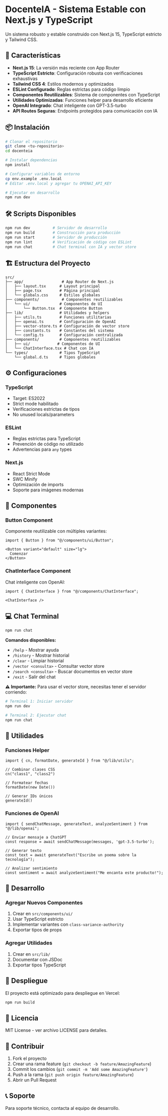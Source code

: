 # DocenteIA - Sistema Estable con Next.js y TypeScript

Un sistema robusto y estable construido con Next.js 15, TypeScript estricto y Tailwind CSS.

## 🚀 Características

- **Next.js 15**: La versión más reciente con App Router
- **TypeScript Estricto**: Configuración robusta con verificaciones exhaustivas
- **Tailwind CSS 4**: Estilos modernos y optimizados
- **ESLint Configurado**: Reglas estrictas para código limpio
- **Componentes Reutilizables**: Sistema de componentes con TypeScript
- **Utilidades Optimizadas**: Funciones helper para desarrollo eficiente
- **OpenAI Integrado**: Chat inteligente con GPT-3.5-turbo
- **API Routes Seguras**: Endpoints protegidos para comunicación con IA

## 📦 Instalación

```bash
# Clonar el repositorio
git clone <tu-repositorio>
cd docenteia

# Instalar dependencias
npm install

# Configurar variables de entorno
cp env.example .env.local
# Editar .env.local y agregar tu OPENAI_API_KEY

# Ejecutar en desarrollo
npm run dev
```

## 🛠️ Scripts Disponibles

```bash
npm run dev          # Servidor de desarrollo
npm run build        # Construcción para producción
npm run start        # Servidor de producción
npm run lint         # Verificación de código con ESLint
npm run chat         # Chat terminal con IA y vector store
```

## 🏗️ Estructura del Proyecto

```
src/
├── app/                 # App Router de Next.js
│   ├── layout.tsx      # Layout principal
│   ├── page.tsx        # Página principal
│   └── globals.css     # Estilos globales
├── components/          # Componentes reutilizables
│   └── ui/             # Componentes de UI
│       └── Button.tsx  # Componente Button
├── lib/                # Utilidades y helpers
│   ├── utils.ts        # Funciones utilitarias
│   ├── openai.ts       # Configuración de OpenAI
│   ├── vector-store.ts # Configuración de vector store
│   ├── constants.ts    # Constantes del sistema
│   └── config.ts       # Configuración centralizada
├── components/         # Componentes reutilizables
│   ├── ui/            # Componentes de UI
│   └── ChatInterface.tsx # Chat con IA
└── types/              # Tipos TypeScript
    └── global.d.ts     # Tipos globales
```

## ⚙️ Configuraciones

### TypeScript
- Target: ES2022
- Strict mode habilitado
- Verificaciones estrictas de tipos
- No unused locals/parameters

### ESLint
- Reglas estrictas para TypeScript
- Prevención de código no utilizado
- Advertencias para `any` types

### Next.js
- React Strict Mode
- SWC Minify
- Optimización de imports
- Soporte para imágenes modernas

## 🎨 Componentes

### Button Component
Componente reutilizable con múltiples variantes:

```tsx
import { Button } from "@/components/ui/Button";

<Button variant="default" size="lg">
  Comenzar
</Button>
```

### ChatInterface Component
Chat inteligente con OpenAI:

```tsx
import { ChatInterface } from "@/components/ChatInterface";

<ChatInterface />
```

## 💻 Chat Terminal

```bash
npm run chat
```

**Comandos disponibles:**
- `/help` - Mostrar ayuda
- `/history` - Mostrar historial
- `/clear` - Limpiar historial
- `/vector <consulta>` - Consultar vector store
- `/search <consulta>` - Buscar documentos en vector store
- `/exit` - Salir del chat

**⚠️ Importante:** Para usar el vector store, necesitas tener el servidor corriendo:
```bash
# Terminal 1: Iniciar servidor
npm run dev

# Terminal 2: Ejecutar chat
npm run chat
```

## 📝 Utilidades

### Funciones Helper
```tsx
import { cn, formatDate, generateId } from "@/lib/utils";

// Combinar clases CSS
cn("class1", "class2")

// Formatear fechas
formatDate(new Date())

// Generar IDs únicos
generateId()
```

### Funciones de OpenAI
```tsx
import { sendChatMessage, generateText, analyzeSentiment } from "@/lib/openai";

// Enviar mensaje a ChatGPT
const response = await sendChatMessage(messages, 'gpt-3.5-turbo');

// Generar texto
const text = await generateText("Escribe un poema sobre la tecnología");

// Analizar sentimiento
const sentiment = await analyzeSentiment("Me encanta este producto!");
```

## 🔧 Desarrollo

### Agregar Nuevos Componentes
1. Crear en `src/components/ui/`
2. Usar TypeScript estricto
3. Implementar variantes con `class-variance-authority`
4. Exportar tipos de props

### Agregar Utilidades
1. Crear en `src/lib/`
2. Documentar con JSDoc
3. Exportar tipos TypeScript

## 🚀 Despliegue

El proyecto está optimizado para despliegue en Vercel:

```bash
npm run build
```

## 📄 Licencia

MIT License - ver archivo LICENSE para detalles.

## 🤝 Contribuir

1. Fork el proyecto
2. Crear una rama feature (`git checkout -b feature/AmazingFeature`)
3. Commit los cambios (`git commit -m 'Add some AmazingFeature'`)
4. Push a la rama (`git push origin feature/AmazingFeature`)
5. Abrir un Pull Request

## 📞 Soporte

Para soporte técnico, contacta al equipo de desarrollo.
